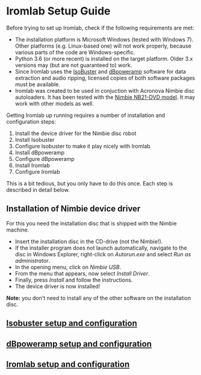 # Iromlab Setup Guide

Before trying to set up Iromlab, check if the following requirements are met:

* The installation platform is Microsoft Windows (tested with Windows 7). Other platforms (e.g. Linux-based one) will not work properly, because various parts of the code are Windows-specific.
* Python 3.6 (or more recent) is installed on the target platform. Older 3.x versions may (but are not guaranteed to) work.
* Since Iromlab uses the [IsoBuster](https://www.isobuster.com/) and [dBpoweramp](https://www.dbpoweramp.com/) software for data extraction and audio ripping, licensed copies of both software packages must be available.
* Iromlab was created to be used in conjuction with Acronova Nimbie disc autoloaders. It has been tested with the [Nimbie NB21-DVD model](http://www.acronova.com/product/auto-blu-ray-duplicator-publisher-ripper-nimbie-usb-nb21/9/review.html). It may work with other models as well.

Getting Iromlab up running requires a number of installation and configuration steps:

1. Install the device driver for the Nimbie disc robot
2. Install Isobuster
3. Configure Isobuster to make it play nicely with Iromlab
4. Install dBpoweramp
5. Configure dBpoweramp
6. Install Iromlab
7. Configure Iromlab

This is a bit tedious, but you only have to do this once. Each step is described in detail below.

## Installation of Nimbie device driver

For this you need the installation disc that is shipped with the Nimbie machine. 

* Insert the installation disc in the CD-drive (not the Nimbie!).
* If the installer program does not launch automatically, navigate to the disc in Windows Explorer, right-click on *Autorun.exe* and select *Run as administrator*.
* In the opening menu, click on *Nimbie USB*.
* From the menu that appears, now select *Install Driver*.
* Finally, press *Install* and follow the instructions.
* The device driver is now installed!

**Note:** you don't need to install any of the other software on the installation disc.

## [Isobuster setup and configuration](./setupIsobuster.md)

## [dBpoweramp setup and configuration](./setupDbpoweramp.md)

## [Iromlab setup and configuration](./setupIromlab.md)
